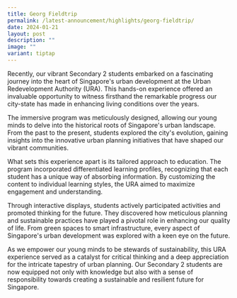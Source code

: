 ```yaml
---
title: Georg Fieldtrip
permalink: /latest-announcement/highlights/georg-fieldtrip/
date: 2024-01-21
layout: post
description: ""
image: ""
variant: tiptap
---
```

<p>Recently, our vibrant Secondary 2 students embarked on a fascinating journey into the heart of Singapore's urban development at the Urban Redevelopment Authority (URA). This hands-on experience offered an invaluable opportunity to witness firsthand the remarkable progress our city-state has made in enhancing living conditions over the years.</p><p>The immersive program was meticulously designed, allowing our young minds to delve into the historical roots of Singapore's urban landscape. From the past to the present, students explored the city's evolution, gaining insights into the innovative urban planning initiatives that have shaped our vibrant communities.</p><p>What sets this experience apart is its tailored approach to education. The program incorporated differentiated learning profiles, recognizing that each student has a unique way of absorbing information. By customizing the content to individual learning styles, the URA aimed to maximize engagement and understanding.</p><p>Through interactive displays, students actively participated activities and promoted thinking for the future. They discovered how meticulous planning and sustainable practices have played a pivotal role in enhancing our quality of life. From green spaces to smart infrastructure, every aspect of Singapore's urban development was explored with a keen eye on the future.</p><p>As we empower our young minds to be stewards of sustainability, this URA experience served as a catalyst for critical thinking and a deep appreciation for the intricate tapestry of urban planning. Our Secondary 2 students are now equipped not only with knowledge but also with a sense of responsibility towards creating a sustainable and resilient future for Singapore.</p><p></p>
